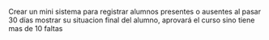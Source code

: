 Crear un mini sistema para registrar alumnos presentes o ausentes al pasar 30 días mostrar 
su situacion final del alumno, aprovará el curso sino tiene mas de 10 faltas